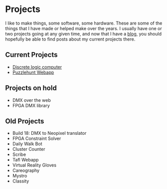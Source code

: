 ---
---
# Projects #

I like to make things, some software, some hardware. These are some of the things that I have made or helped make over the years. I usually have one or two projects going at any given time, and now that I have a [blog](/blog), you should hopefully be able to find posts about my current projects there. 

## Current Projects ##
- [Discrete logic computer](/projects/p18240)
- [Puzzlehunt Webapp](/projects/puzzlehunt_server)

## Projects on hold ##
- DMX over the web
- FPGA DMX library

## Old Projects ##
- Build 18: DMX to Neopixel translator
- FPGA Constraint Solver
- Daily Walk Bot
- Cluster Counter
- Scribe
- Tafl Webapp
- Virtual Reality Gloves
- Careography
- Mystro
- Classity


